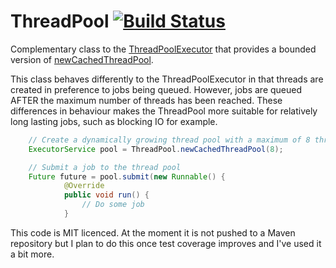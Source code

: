 
# ThreadPool [![Build Status](https://travis-ci.org/alienscience/threadpool.png)](https://travis-ci.org/alienscience/threadpool)

Complementary class to the [ThreadPoolExecutor](http://docs.oracle.com/javase/6/docs/api/java/util/concurrent/ThreadPoolExecutor.html)
that provides a bounded version of
[newCachedThreadPool](http://docs.oracle.com/javase/6/docs/api/java/util/concurrent/Executors.html#newCachedThreadPool\(\)).

This class behaves differently to the ThreadPoolExecutor in that threads are created in preference to jobs being
queued. However, jobs are queued AFTER the maximum number of threads has been reached. These differences in
 behaviour makes the ThreadPool more suitable for relatively long lasting jobs, such as blocking IO for example.

```java
    // Create a dynamically growing thread pool with a maximum of 8 threads
    ExecutorService pool = ThreadPool.newCachedThreadPool(8);

    // Submit a job to the thread pool
    Future future = pool.submit(new Runnable() {
            @Override
            public void run() {
                // Do some job
            }
```

This code is MIT licenced. At the moment it is not pushed to a Maven repository but I plan to do this once test coverage
improves and I've used it a bit more.

